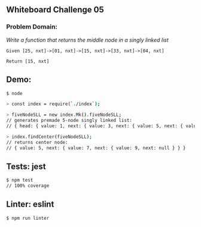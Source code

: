 ## Whiteboard Challenge 05

### Problem Domain:

*Write a function that returns the middle node in a singly linked list*
```
Given [25, nxt]->[01, nxt]->[15, nxt]->[33, nxt]->[04, nxt]

Return [15, nxt]
```


## Demo:

```sh
$ node

> const index = require(`./index`);

> fiveNodeSLL = new index.Mk().fiveNodeSLL;
// generates premade 5-node singly linked list:
// { head: { value: 1, next: { value: 3, next: { value: 5, next: { value: 7, next: { value: 9, next: null } } } } } }

> index.findCenter(fiveNodeSLL);
// returns center node:
// { value: 5, next: { value: 7, next: { value: 9, next: null } } }
```

## Tests: jest

```sh
$ npm test
// 100% coverage
```

## Linter: eslint

```sh
$ npm run linter
```
